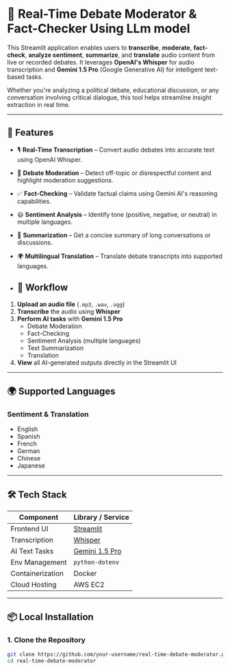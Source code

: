 # 🎤 Real-Time Debate Moderator & Fact-Checker Using LLm model

This Streamlit application enables users to **transcribe**, **moderate**, **fact-check**, **analyze sentiment**, **summarize**, and **translate** audio content from live or recorded debates. It leverages **OpenAI's Whisper** for audio transcription and **Gemini 1.5 Pro** (Google Generative AI) for intelligent text-based tasks.

Whether you're analyzing a political debate, educational discussion, or any conversation involving critical dialogue, this tool helps streamline insight extraction in real time.

---

## 🚀 Features

- 🎙️ **Real-Time Transcription** – Convert audio debates into accurate text using OpenAI Whisper.
- 📌 **Debate Moderation** – Detect off-topic or disrespectful content and highlight moderation suggestions.
- ✅ **Fact-Checking** – Validate factual claims using Gemini AI's reasoning capabilities.
- 😃 **Sentiment Analysis** – Identify tone (positive, negative, or neutral) in multiple languages.
- 📝 **Summarization** – Get a concise summary of long conversations or discussions.
- 🌍 **Multilingual Translation** – Translate debate transcripts into supported languages.

- ## 🧩 Workflow

1. **Upload an audio file** (`.mp3`, `.wav`, `.ogg`)
2. **Transcribe** the audio using **Whisper**
3. **Perform AI tasks** with **Gemini 1.5 Pro**  
   - Debate Moderation  
   - Fact-Checking  
   - Sentiment Analysis (multiple languages)  
   - Text Summarization  
   - Translation
4. **View** all AI-generated outputs directly in the Streamlit UI

---

## 🌍 Supported Languages

### Sentiment & Translation

- English  
- Spanish  
- French  
- German  
- Chinese  
- Japanese


---

## 🛠️ Tech Stack

| Component         | Library / Service             |
|------------------|-------------------------------|
| Frontend UI      | [Streamlit](https://streamlit.io) |
| Transcription    | [Whisper](https://github.com/openai/whisper) |
| AI Text Tasks    | [Gemini 1.5 Pro](https://ai.google.dev/) |
| Env Management   | `python-dotenv`               |
| Containerization | Docker                         |
| Cloud Hosting    | AWS EC2                        |

---

## 📦 Local Installation

### 1. Clone the Repository
```bash
git clone https://github.com/your-username/real-time-debate-moderator.git
cd real-time-debate-moderator
